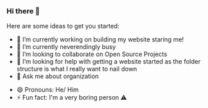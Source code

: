 ### Hi there 👋

<!--
**thomasthaddeus/thomasthaddeus** is a ✨ _special_ ✨ repository because its `README.md` (this file) appears on your GitHub profile.
-->
Here are some ideas to get you started:

- 🔭 I’m currently working on building my website staring me!
- 🌱 I’m currently neverendingly busy
- 👯 I’m looking to collaborate on Open Source Projects
- 🤔 I’m looking for help with getting a website started as the folder structure is what I really want to nail down 
- 💬 Ask me about organization
<!--
- 📫 How to reach me: [![![Email](mailto:thomasthaddeus@cityuniversity.org)](https://user-images.githubusercontent.com/92204097/198655718-ab18cb79-c196-4c26-af00-6275e398c73b.png)]
-->
                      
- 😄 Pronouns: He/ Him
- ⚡ Fun fact: I'm a very boring person :warning: 
